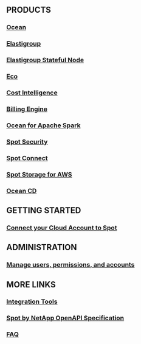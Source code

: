 <meta name="robots" content="noindex">

## PRODUCTS

### [Ocean](ocean/)

### [Elastigroup](/elastigroup/)

### [Elastigroup Stateful Node](managed-instance/)

### [Eco](eco/)

### [Cost Intelligence](cost-intelligence/)

### [Billing Engine](billing-engine/)

### [Ocean for Apache Spark](ocean-spark/)

### [Spot Security](spot-security/)

### [Spot Connect](spot-connect/)

### [Spot Storage for AWS](spot-storage/)

### [Ocean CD](ocean-cd/)

## GETTING STARTED

### [Connect your Cloud Account to Spot](connect-your-cloud-provider/first-account/)

## ADMINISTRATION

### [Manage users, permissions, and accounts](administration/)

## MORE LINKS

### [Integration Tools](tools-and-provisioning/)

### [Spot by NetApp OpenAPI Specification](https://docs.spot.io/api/)

### [FAQ](faqs/)


